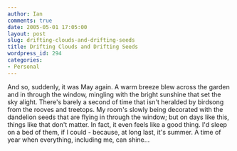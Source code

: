 ```yaml
---
author: Ian
comments: true
date: 2005-05-01 17:05:00
layout: post
slug: drifting-clouds-and-drifting-seeds
title: Drifting Clouds and Drifting Seeds
wordpress_id: 294
categories:
- Personal
---
```


And so, suddenly, it was May again.  A warm breeze blew across the garden and in through the window, mingling with the bright sunshine that set the sky alight.  There's barely a second of time that isn't heralded by birdsong from the rooves and treetops.  My room's slowly being decorated with the dandelion seeds that are flying in through the window; but on days like this, things like that don't matter.  In fact, it even feels like a good thing.  I'd sleep on a bed of them, if I could - because, at long last, it's summer.  A time of year when everything, including me, can shine...

